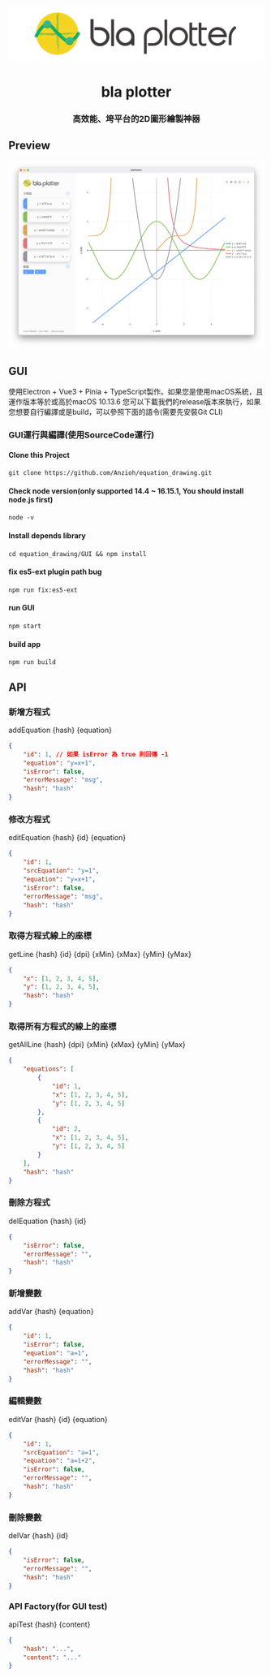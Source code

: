 <img src="./Preview/logo.jpg">

# <center>bla plotter<center>
### <center>高效能、垮平台的2D圖形繪製神器</center>

## Preview
<img src="./Preview/primary_preview.png" alt="">

## GUI
使用Electron + Vue3 + Pinia + TypeScript製作。如果您是使用macOS系統，且運作版本等於或高於macOS 10.13.6
您可以下載我們的release版本來執行，如果您想要自行編譯或是build，可以參照下面的語令(需要先安裝Git CLI)

### GUI運行與編譯(使用SourceCode運行)

#### Clone this Project
```shell
git clone https://github.com/Anzioh/equation_drawing.git
```

#### Check node version(only supported 14.4 ~ 16.15.1, You should install node.js first)
```shell
node -v
```

#### Install depends library
```shell
cd equation_drawing/GUI && npm install
```

#### fix es5-ext plugin path bug
```shell
npm run fix:es5-ext
```

#### run GUI
```shell
npm start
```

#### build app
```shell
npm run build
```

## API

### 新增方程式

addEquation {hash} {equation}

```json
{
    "id": 1, // 如果 isError 為 true 則回傳 -1
    "equation": "y=x+1",
    "isError": false,
    "errorMessage": "msg",
    "hash": "hash"
}
```

### 修改方程式

editEquation {hash} {id} {equation}

```json
{
    "id": 1,
    "srcEquation": "y=1",
    "equation": "y=x+1",
    "isError": false,
    "errorMessage": "msg",
    "hash": "hash"
}
```

### 取得方程式線上的座標

getLine {hash} {id} {dpi} {xMin} {xMax} {yMin} {yMax}

```json
{
    "x": [1, 2, 3, 4, 5],
    "y": [1, 2, 3, 4, 5],
    "hash": "hash"
}
```

### 取得所有方程式的線上的座標

getAllLine {hash} {dpi} {xMin} {xMax} {yMin} {yMax}

```json
{
    "equations": [
        {
            "id": 1,
            "x": [1, 2, 3, 4, 5],
            "y": [1, 2, 3, 4, 5]
        },
        {
            "id": 2,
            "x": [1, 2, 3, 4, 5],
            "y": [1, 2, 3, 4, 5]
        }
    ],
    "hash": "hash"
}
```

### 刪除方程式

delEquation {hash} {id}

```json
{
    "isError": false,
    "errorMessage": "",
    "hash": "hash"
}
```

### 新增變數

addVar {hash} {equation}

```json
{
    "id": 1,
    "isError": false,
    "equation": "a=1",
    "errorMessage": "",
    "hash": "hash"
}
```

### 編輯變數

editVar {hash} {id} {equation}

```json
{
    "id": 1,
    "srcEquation": "a=1",
    "equation": "a=1+2",
    "isError": false,
    "errorMessage": "",
    "hash": "hash"
}
```

### 刪除變數

delVar {hash} {id}

```json
{
    "isError": false,
    "errorMessage": "",
    "hash": "hash"
}
```

### API Factory(for GUI test)

apiTest {hash} {content}

```json
{
    "hash": "...",
    "content": "..."
}
```
